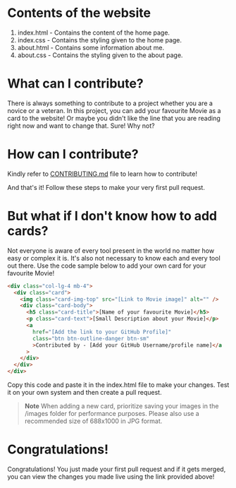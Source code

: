 # Contents of the website

1. index.html - Contains the content of the home page.
2. index.css - Contains the styling given to the home page.
3. about.html - Contains some information about me.
4. about.css - Contains the styling given to the about page.


# What can I contribute?

There is always something to contribute to a project whether you are a novice or a veteran. In this project, you can add your favourite Movie as a card to the website! Or maybe you didn't like the line that you are reading right now and want to change that. Sure! Why not?

# How can I contribute?
Kindly refer to [CONTRIBUTING.md](https://github.com/Anikkkkettt/MovieHub/blob/master/Contributing.md) file to learn how to contribute!

And that's it!
Follow these steps to make your very first pull request.

# But what if I don't know how to add cards?

Not everyone is aware of every tool present in the world no matter how easy or complex it is. It's also not necessary to know each and every tool out there. Use the code sample below to add your own card for your favourite Movie!

```html
<div class="col-lg-4 mb-4">
  <div class="card">
    <img class="card-img-top" src="[Link to Movie image]" alt="" />
    <div class="card-body">
      <h5 class="card-title">[Name of your favourite Movie]</h5>
      <p class="card-text">[Small Description about your Movie]</p>
      <a
        href="[Add the link to your GitHub Profile]"
        class="btn btn-outline-danger btn-sm"
        >Contributed by - [Add your GitHub Username/profile name]</a
      >
    </div>
  </div>
</div>
```

Copy this code and paste it in the index.html file to make your changes. Test it on your own system and then create a pull request.

> **Note**
> When adding a new card, prioritize saving your images in the /images folder for performance purposes. Please also use a recommended size of 688x1000 in JPG format.


# Congratulations!

Congratulations! You just made your first pull request and if it gets merged, you can view the changes you made live using the link provided above!
